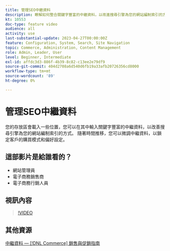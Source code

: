 ```yaml
---
title: 管理SEO中繼資料
description: 瞭解如何整合關鍵字豐富的中繼資料，以改進搜尋引擎為您的網站編制索引的方式。
kt: 10553
doc-type: feature video
audience: all
activity: use
last-substantial-update: 2023-04-27T00:00:00Z
feature: Configuration, System, Search, Site Navigation
topic: Commerce, Administration, Content Management
role: Admin, Leader, User
level: Beginner, Intermediate
exl-id: affdc3d3-886f-4b39-8c82-c13ee2e79df9
source-git-commit: 404d2708a6d540d6fb19a33afb20726356cd8000
workflow-type: tm+mt
source-wordcount: '89'
ht-degree: 0%

---
```


# 管理SEO中繼資料

您的存放區會載入一些位置，您可以在其中輸入關鍵字豐富的中繼資料，以改善搜尋引擎為您的網站編制索引的方式。 隨著時間推移，您可以微調中繼資料，以鎖定客戶的購買模式和偏好設定。

## 這部影片是給誰看的？

- 網站管理員
- 電子商務銷售商
- 電子商務行銷人員

## 視訊內容

>[!VIDEO](https://video.tv.adobe.com/v/343750?quality=12&learn=on)

## 其他資源

[中繼資料 —  [!DNL Commerce] 銷售與促銷指南](https://experienceleague.adobe.com/docs/commerce-admin/marketing/seo/meta-data.html)
